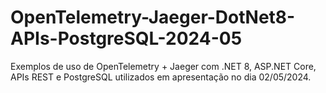 # OpenTelemetry-Jaeger-DotNet8-APIs-PostgreSQL-2024-05
Exemplos de uso de OpenTelemetry + Jaeger com .NET 8, ASP.NET Core, APIs REST e PostgreSQL utilizados em apresentação no dia 02/05/2024.
